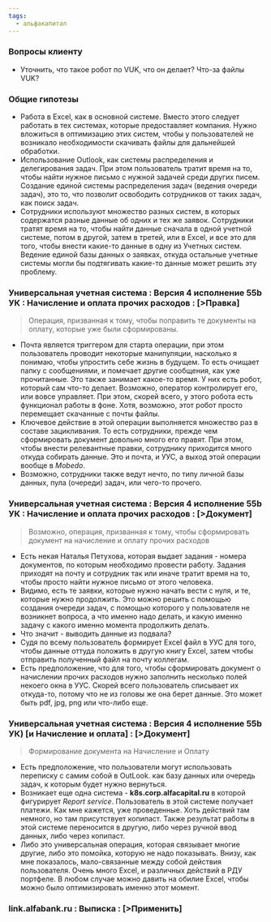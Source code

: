 ```yaml
---
tags:
  - альфакапитал
---
```

### Вопросы клиенту
- Уточнить, что такое робот по VUK, что он делает? Что-за файлы VUK? 

### Общие гипотезы
- Работа в Excel, как  в основной системе. Вместо этого следует работать в тех системах, которые предоставляет компания. Нужно вложиться в оптимизацию этих систем, чтобы у пользователей не возникало необходимости скачивать файлы для дальнейшей обработки.
- Использование Outlook, как системы распределения и делегирования задач. При этом пользователь тратит время на то, чтобы найти нужное письмо с нужной задачей среди других писем. 
  Создание единой системы распределения задач (ведения очереди задач), это то, что позволит освободить сотрудников от таких задач, как поиск задач.
- Сотрудники используют множество разных систем, в которых содержатся разные данные об одних и тех же заявок. Сотрудники тратят время на то, чтобы найти данные сначала в одной учетной системе, потом в другой, затем в третей, или в Excel, и все это для того, чтобы внести какие-то данные в одну из Учетных систем. 
  Ведение единой базы данных о заявках, откуда остальные учетные системы могли бы подтягивать какие-то данные может решить эту проблему.

### Универсальная учетная система : Версия 4 исполнение 55b УК : Начисление и оплата прочих расходов : \[>Правка]
>Операция, призванная к тому, чтобы поправить те документы на оплату, которые уже были сформированы.

- Почта является триггером для старта операции, при этом пользователь проводит некоторые манипуляции, насколько я понимаю, чтобы упростить себе жизнь в будущем. То есть очищает папку с сообщениями, и помечает другие сообщения, как уже прочитанные. Это также занимает какое-то время.
  У них есть робот, который сам что-то делает. Возможно, оператор контролирует его, или вовсе управляет. При этом, скорей всего, у этого робота есть функционал работы в фоне.
  Хотя, возможно, этот робот просто перемещает скачанные с почты файлы.
- Ключевое действие в этой операции выполняется множество раз в составе зацикливания. То есть сотрудники, прежде чем сформировать документ довольно много его правят. При этом, чтобы внести релевантные правки, сотруднику приходится много откуда собирать данные. Это и почта, и УУС, а выход этой операции вообще в *Mobedo*.
- Возможно, сотрудники также ведут нечто, по типу личной базы данных, пула (очереди) задач, или чего-то прочего.

### Универсальная учетная система : Версия 4 исполнение 55b УК : Начисление и оплата прочих расходов : \[>Документ]
>Возможно, операция, призванная к тому, чтобы сформировать документ на начисление и оплату прочих расходов

- Есть некая Наталья Петухова, которая выдает задания - номера документов, по которым необходимо провести работу.
  Задания приходят на почту и сотрудник так или иначе тратит время на то, чтобы просто найти нужное письмо от этого человека.
- Видимо, есть те заявки, которые нужно начать вести с нуля, и те, которые нужно продолжить. 
  Это можно решить с помощью создания очереди задач, с помощью которого у пользователя не возникнет вопроса, а что именно надо делать, и какую именно задачу с какого именно момента продолжить делать.
- Что значит - выводить данные из подвала?
- Судя по всему пользователь формирует Excel файл в УУС для того, чтобы  данные оттуда положить в другую книгу Excel, затем чтобы отправить полученный файл на почту коллегам.
- Есть предположение, что для того, чтобы сформировать документ о начислении прочих расходов нужно заполнить несколько полей некоего окна в УУС. Скорей всего пользователь списывает их откуда-то, потому что не из головы же она берет данные. Это может быть pdf, jpg, png или что-либо еще.

### Универсальная учетная система : Версия 4 исполнение 55b УК) \[и Начисление и оплата] : \[>Документ]
>Формирование документа на Начисление и Оплату

- Есть предположение, что пользователи могут использовать переписку с самим собой в OutLook. как базу данных или очередь задач, к которым будет нужно вернуться.
- Возникает еще одна система - **k8s.corp.alfacapital.ru** в которой фигурирует *Report service*. Пользователь в этой системе получает платежи. Как мне кажется, уже проведенные.
  Хоть действий там немного, но там присутствует копипаст. Также результат работы в этой системе переносится в другую, либо через ручной ввод данных, либо через копипаст.
- Либо это универсальная операция, которая связывает многие другие, либо это помойка, которую не надо показывать. Внизу, как мне показалось, мало-связанные между собой действия пользователя. Очень много Excel, и различных действий в РДУ портфеле.
  В любом случае можно давить на обилие Excel, чтобы можно было оптимизировать именно этот момент.

### link.alfabank.ru : Выписка : \[>Применить]
>
